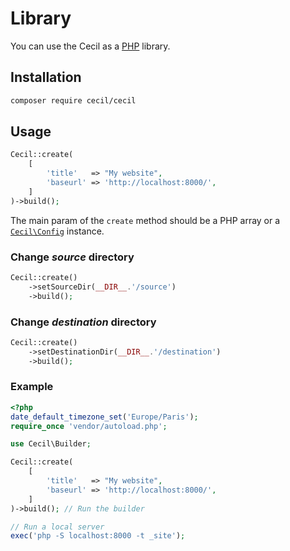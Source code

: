 <!--
description: "You can use Cecil as a PHP library."
-->

# Library

You can use the Cecil as a [PHP](https://www.php.net) library.

## Installation

```bash
composer require cecil/cecil
```

## Usage

```php
Cecil::create(
    [
        'title'   => "My website",
        'baseurl' => 'http://localhost:8000/',
    ]
)->build();
```

The main param of the `create` method should be a PHP array or a [`Cecil\Config`](https://github.com/Cecilapp/Cecil/blob/master/src/Config.php) instance.

### Change _source_ directory

```php
Cecil::create()
    ->setSourceDir(__DIR__.'/source')
    ->build();
```

### Change _destination_ directory

```php
Cecil::create()
    ->setDestinationDir(__DIR__.'/destination')
    ->build();
```

### Example

```php
<?php
date_default_timezone_set('Europe/Paris');
require_once 'vendor/autoload.php';

use Cecil\Builder;

Cecil::create(
    [
        'title'   => "My website",
        'baseurl' => 'http://localhost:8000/',
    ]
)->build(); // Run the builder

// Run a local server
exec('php -S localhost:8000 -t _site');
```
